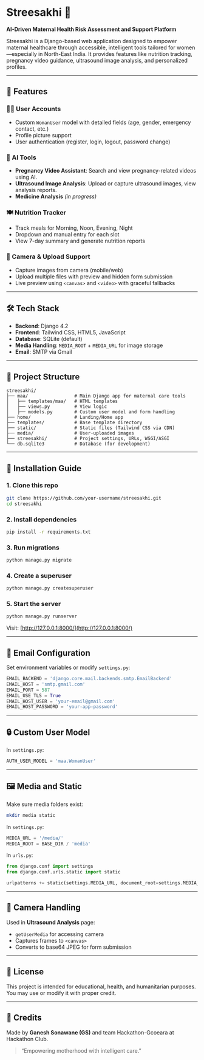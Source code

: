 # Streesakhi 🌸
**AI-Driven Maternal Health Risk Assessment and Support Platform**

Streesakhi is a Django-based web application designed to empower maternal healthcare through accessible, intelligent tools tailored for women—especially in North-East India. It provides features like nutrition tracking, pregnancy video guidance, ultrasound image analysis, and personalized profiles.

---

## 🌟 Features

### 👩‍⚕️ User Accounts
- Custom `WomanUser` model with detailed fields (age, gender, emergency contact, etc.)
- Profile picture support
- User authentication (register, login, logout, password change)

### 🧠 AI Tools
- **Pregnancy Video Assistant**: Search and view pregnancy-related videos using AI.
- **Ultrasound Image Analysis**: Upload or capture ultrasound images, view analysis reports.
- **Medicine Analysis** *(in progress)*

### 🍽️ Nutrition Tracker
- Track meals for Morning, Noon, Evening, Night
- Dropdown and manual entry for each slot
- View 7-day summary and generate nutrition reports

### 📸 Camera & Upload Support
- Capture images from camera (mobile/web)
- Upload multiple files with preview and hidden form submission
- Live preview using `<canvas>` and `<video>` with graceful fallbacks

---

## 🛠️ Tech Stack

- **Backend**: Django 4.2
- **Frontend**: Tailwind CSS, HTML5, JavaScript
- **Database**: SQLite (default)
- **Media Handling**: `MEDIA_ROOT` + `MEDIA_URL` for image storage
- **Email**: SMTP via Gmail

---

## 📂 Project Structure

```
streesakhi/
├── maa/                 # Main Django app for maternal care tools
│   ├── templates/maa/   # HTML templates
│   ├── views.py         # View logic
│   ├── models.py        # Custom user model and form handling
├── home/                # Landing/Home app
├── templates/           # Base template directory
├── static/              # Static files (Tailwind CSS via CDN)
├── media/               # User-uploaded images
├── streesakhi/          # Project settings, URLs, WSGI/ASGI
└── db.sqlite3           # Database (for development)
```

---

## 🚀 Installation Guide

### 1. Clone this repo

```bash
git clone https://github.com/your-username/streesakhi.git
cd streesakhi
```

### 2. Install dependencies

```bash
pip install -r requirements.txt
```

### 3. Run migrations

```bash
python manage.py migrate
```

### 4. Create a superuser

```bash
python manage.py createsuperuser
```

### 5. Start the server

```bash
python manage.py runserver
```

Visit: [http://127.0.0.1:8000/](http://127.0.0.1:8000/)

---

## 📧 Email Configuration

Set environment variables or modify `settings.py`:

```python
EMAIL_BACKEND = 'django.core.mail.backends.smtp.EmailBackend'
EMAIL_HOST = 'smtp.gmail.com'
EMAIL_PORT = 587
EMAIL_USE_TLS = True
EMAIL_HOST_USER = 'your-email@gmail.com'
EMAIL_HOST_PASSWORD = 'your-app-password'
```

---

## 🔒 Custom User Model

In `settings.py`:

```python
AUTH_USER_MODEL = 'maa.WomanUser'
```

---

## 🖼️ Media and Static

Make sure media folders exist:

```bash
mkdir media static
```

In `settings.py`:

```python
MEDIA_URL = '/media/'
MEDIA_ROOT = BASE_DIR / 'media'
```

In `urls.py`:

```python
from django.conf import settings
from django.conf.urls.static import static

urlpatterns += static(settings.MEDIA_URL, document_root=settings.MEDIA_ROOT)
```

---

## 📸 Camera Handling

Used in **Ultrasound Analysis** page:

- `getUserMedia` for accessing camera
- Captures frames to `<canvas>`
- Converts to base64 JPEG for form submission

---

## 📜 License

This project is intended for educational, health, and humanitarian purposes. You may use or modify it with proper credit.

---

## 🙌 Credits

Made by **Ganesh Sonawane (GS)** and team Hackathon-Gcoeara at Hackathon Club.

> “Empowering motherhood with intelligent care.”
